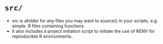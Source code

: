 # `src/`

* src is afolder for any files you may want to source() in your scripts, e.g. simple .R files containing functions.
* it also includes a project initiation script to initiate the use of RENV for reproducible R environments.
